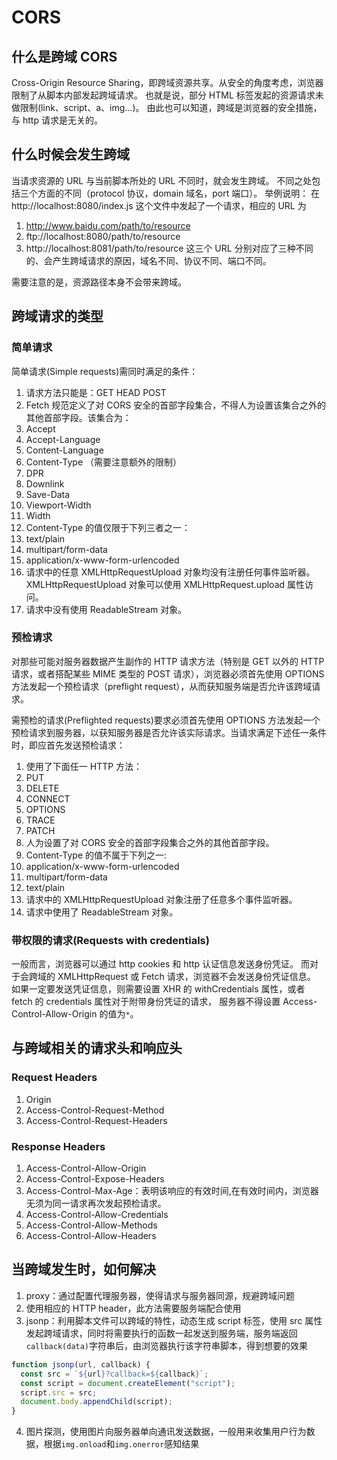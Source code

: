 # CORS

## 什么是跨域 CORS

Cross-Origin Resource Sharing，即跨域资源共享。从安全的角度考虑，浏览器限制了从脚本内部发起跨域请求。
也就是说，部分 HTML 标签发起的资源请求未做限制(link、script、a、img...)。
由此也可以知道，跨域是浏览器的安全措施，与 http 请求是无关的。

## 什么时候会发生跨域

当请求资源的 URL 与当前脚本所处的 URL 不同时，就会发生跨域。
不同之处包括三个方面的不同（protocol 协议，domain 域名，port 端口）。
举例说明：
在 http://localhost:8080/index.js 这个文件中发起了一个请求，相应的 URL 为

1. http://www.baidu.com/path/to/resource
2. ftp://localhost:8080/path/to/resource
3. http://localhost:8081/path/to/resource
   这三个 URL 分别对应了三种不同的、会产生跨域请求的原因，域名不同、协议不同、端口不同。

需要注意的是，资源路径本身不会带来跨域。

## 跨域请求的类型

### 简单请求

简单请求(Simple requests)需同时满足的条件：

1. 请求方法只能是：GET HEAD POST
2. Fetch 规范定义了对 CORS 安全的首部字段集合，不得人为设置该集合之外的其他首部字段。该集合为：
3. Accept
4. Accept-Language
5. Content-Language
6. Content-Type （需要注意额外的限制）
7. DPR
8. Downlink
9. Save-Data
10. Viewport-Width
11. Width
12. Content-Type 的值仅限于下列三者之一：
13. text/plain
14. multipart/form-data
15. application/x-www-form-urlencoded
16. 请求中的任意 XMLHttpRequestUpload 对象均没有注册任何事件监听器。XMLHttpRequestUpload 对象可以使用 XMLHttpRequest.upload 属性访问。
17. 请求中没有使用 ReadableStream 对象。

### 预检请求

对那些可能对服务器数据产生副作的 HTTP 请求方法（特别是 GET 以外的 HTTP 请求，或者搭配某些 MIME 类型的 POST 请求），浏览器必须首先使用 OPTIONS 方法发起一个预检请求（preflight request），从而获知服务端是否允许该跨域请求。

需预检的请求(Preflighted requests)要求必须首先使用 OPTIONS 方法发起一个预检请求到服务器，以获知服务器是否允许该实际请求。当请求满足下述任一条件时，即应首先发送预检请求：

1. 使用了下面任一 HTTP 方法：
1. PUT
1. DELETE
1. CONNECT
1. OPTIONS
1. TRACE
1. PATCH
1. 人为设置了对 CORS 安全的首部字段集合之外的其他首部字段。
1. Content-Type 的值不属于下列之一:
1. application/x-www-form-urlencoded
1. multipart/form-data
1. text/plain
1. 请求中的 XMLHttpRequestUpload 对象注册了任意多个事件监听器。
1. 请求中使用了 ReadableStream 对象。

### 带权限的请求(Requests with credentials)

一般而言，浏览器可以通过 http cookies 和 http 认证信息发送身份凭证。
而对于会跨域的 XMLHttpRequest 或 Fetch 请求，浏览器不会发送身份凭证信息。
如果一定要发送凭证信息，则需要设置 XHR 的 withCredentials 属性，或者 fetch 的 credentials 属性对于附带身份凭证的请求，
服务器不得设置 Access-Control-Allow-Origin 的值为`*`。

## 与跨域相关的请求头和响应头

### Request Headers

1. Origin
2. Access-Control-Request-Method
3. Access-Control-Request-Headers

### Response Headers

1. Access-Control-Allow-Origin
2. Access-Control-Expose-Headers
3. Access-Control-Max-Age：表明该响应的有效时间,在有效时间内，浏览器无须为同一请求再次发起预检请求。
4. Access-Control-Allow-Credentials
5. Access-Control-Allow-Methods
6. Access-Control-Allow-Headers

## 当跨域发生时，如何解决

1. proxy：通过配置代理服务器，使得请求与服务器同源，规避跨域问题
2. 使用相应的 HTTP header，此方法需要服务端配合使用
3. jsonp：利用脚本文件可以跨域的特性，动态生成 script 标签，使用 src 属性发起跨域请求，同时将需要执行的函数一起发送到服务端，服务端返回
   `callback(data)`字符串后，由浏览器执行该字符串脚本，得到想要的效果

```js
function jsonp(url, callback) {
  const src = `${url}?callback=${callback}`;
  const script = document.createElement("script");
  script.src = src;
  document.body.appendChild(script);
}
```

4. 图片探测，使用图片向服务器单向通讯发送数据，一般用来收集用户行为数据，根据`img.onload`和`img.onerror`感知结果
